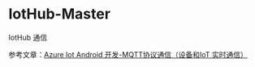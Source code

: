# IotHub-Master
IotHub 通信


参考文章：[Azure Iot Android 开发-MQTT协议通信（设备和IoT 实时通信）](https://www.jianshu.com/p/174283cbf5e5)
